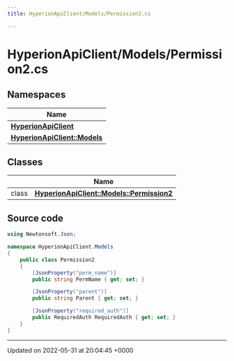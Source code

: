 ```yaml
---
title: HyperionApiClient/Models/Permission2.cs

---
```


# HyperionApiClient/Models/Permission2.cs



## Namespaces

| Name           |
| -------------- |
| **[HyperionApiClient](/Namespaces/namespace_hyperion_api_client.md)**  |
| **[HyperionApiClient::Models](/Namespaces/namespace_hyperion_api_client_1_1_models.md)**  |

## Classes

|                | Name           |
| -------------- | -------------- |
| class | **[HyperionApiClient::Models::Permission2](/Classes/class_hyperion_api_client_1_1_models_1_1_permission2.md)**  |




## Source code

```csharp
using Newtonsoft.Json;

namespace HyperionApiClient.Models
{
    public class Permission2
    {
        [JsonProperty("perm_name")]
        public string PermName { get; set; }

        [JsonProperty("parent")]
        public string Parent { get; set; }

        [JsonProperty("required_auth")]
        public RequiredAuth RequiredAuth { get; set; }
    }
}
```


-------------------------------

Updated on 2022-05-31 at 20:04:45 +0000
